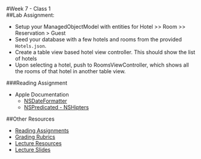 #Week 7 - Class 1  
##Lab Assignment:  
* Setup your ManagedObjectModel with entities for Hotel >> Room >> Reservation > Guest  
* Seed your database with a few hotels and rooms from the provided `Hotels.json`.  
* Create a table view based hotel view controller. This should show the list of hotels  
* Upon selecting a hotel, push to RoomsViewController, which shows all the rooms of that hotel in another table view.  

###Reading Assignment  
* Apple Documentation  
  * [NSDateFormatter](https://developer.apple.com/library/mac/documentation/Cocoa/Reference/Foundation/Classes/NSDateFormatter_Class/)  
  * [NSPredicated - NSHipters](http://nshipster.com/nspredicate/)  

##Other Resources  
* [Reading Assignments](../../Resources/ra-grading-standard/)  
* [Grading Rubrics](../../Resources/)  
* [Lecture Resources](lecture/)  
* [Lecture Slides](https://www.icloud.com/keynote/0005t6TSbbUEfw8Mme0uKA_mQ#Week8_Day1)  
